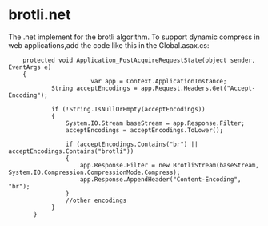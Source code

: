 # brotli.net
The .net implement for the brotli algorithm.
To support dynamic compress in web applications,add the code like this in the Global.asax.cs:

        protected void Application_PostAcquireRequestState(object sender, EventArgs e)
        {
                           var app = Context.ApplicationInstance;
                String acceptEncodings = app.Request.Headers.Get("Accept-Encoding");

                if (!String.IsNullOrEmpty(acceptEncodings))
                {
                    System.IO.Stream baseStream = app.Response.Filter;
                    acceptEncodings = acceptEncodings.ToLower();

                    if (acceptEncodings.Contains("br") || acceptEncodings.Contains("brotli"))
                    {
                        app.Response.Filter = new BrotliStream(baseStream, System.IO.Compression.CompressionMode.Compress);
                        app.Response.AppendHeader("Content-Encoding", "br");
                    }
                    //other encodings
                }
           }      	
